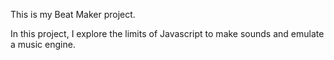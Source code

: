 This is my Beat Maker project.

In this project, I explore the limits of Javascript to make sounds and emulate a music engine.
